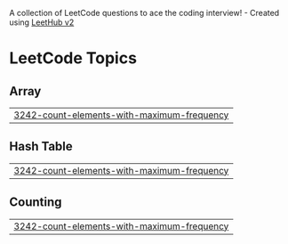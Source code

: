A collection of LeetCode questions to ace the coding interview! - Created using [LeetHub v2](https://github.com/arunbhardwaj/LeetHub-2.0)
<!---LeetCode Topics Start-->
# LeetCode Topics
## Array
|  |
| ------- |
| [3242-count-elements-with-maximum-frequency](https://github.com/JPriyasathya/Leetcode-Solutions/tree/master/3242-count-elements-with-maximum-frequency) |
## Hash Table
|  |
| ------- |
| [3242-count-elements-with-maximum-frequency](https://github.com/JPriyasathya/Leetcode-Solutions/tree/master/3242-count-elements-with-maximum-frequency) |
## Counting
|  |
| ------- |
| [3242-count-elements-with-maximum-frequency](https://github.com/JPriyasathya/Leetcode-Solutions/tree/master/3242-count-elements-with-maximum-frequency) |
<!---LeetCode Topics End-->